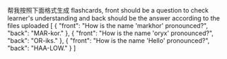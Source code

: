 帮我按照下面格式生成 flashcards, front should be a question to check learner's understanding and back should be the answer according to the files uploaded [
  { "front": "How is the name 'markhor' pronounced?", "back": "MAR-kor." },
  { "front": "How is the name 'oryx' pronounced?", "back": "OR-iks." },
  { "front": "How is the name 'Hello' pronounced?", "back": "HAA-LOW." }
]